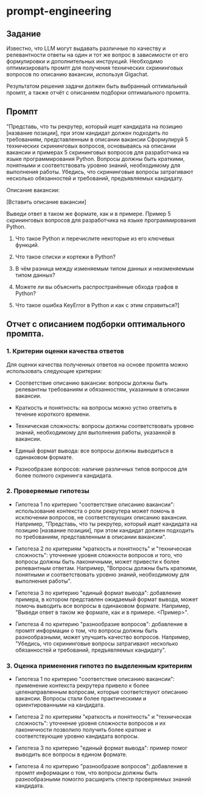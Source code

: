 # prompt-engineering

## Задание

Известно, что LLM могут выдавать различные по качеству и релевантности ответы на один и тот же вопрос в зависимости от его формулировки и дополнительных инструкций. Необходимо оптимизировать промпт для получения технических скрининговых вопросов по описанию вакансии, используя Gigachat.

Результатом решения задачи должен быть выбранный оптимальный промпт, а также отчёт с описанием подборки оптимального промпта.

## Промпт

"Представь, что ты рекрутер, который ищет кандидата на позицию [название позиции], при этом кандидат должен подходить по требованиям, представленным в описании вакансии Сформулируй 5 технических скрининговых вопросов, основываясь на описании вакансии и примерах 5 скрининговых вопросов для разработчика на языке программирования Python. Вопросы должны быть краткими, понятными и соответствовать уровню знаний, необходимому для выполнения работы. Убедись, что скрининговые вопросы затрагивают несколько обязанностей и требований, предъявляемых кандидату. 

Описание вакансии: 

[Вставить описание вакансии] 

Выведи ответ в таком же формате, как и в примере.
Пример 5 скрининговых вопросов для разработчика на языке программирования Python. 

1. Что такое Python и перечислите некоторые из его ключевых функций. 

2. Что такое cписки и кортежи в Python? 

3. В чём разница между изменяемым типом данных и неизменяемым типом данных? 

4. Можете ли вы объяснить распространённые обхода графов в Python? 

5. Что такое ошибка KeyError в Python и как с этим справиться?]

## Отчет с описанием подборки оптимального промпта.

### 1. Критерии оценки качества ответов 

Для оценки качества полученных ответов на основе промпта можно использовать следующие критерии: 

- Соответствие описанию вакансии: вопросы должны быть релевантны требованиям и обязанностям, указанным в описании вакансии. 

- Краткость и понятность: на вопросы можно устно ответить в течение короткого времени. 

- Техническая сложность: вопросы должны соответствовать уровню знаний, необходимому для выполнения работы, указанной в вакансии. 

- Единый формат вывода: все вопросы должны выводиться в одинаковом формате.

- Разнообразие вопросов: наличие различных типов вопросов для более полного скрининга кандидата. 

### 2. Проверяемые гипотезы 

- Гипотеза 1 по критерию "соответствие описанию вакансии": использование контекста о роли рекрутера может помочь в исключении вопросов, не соответствующих описанию вакансии. Например, "Представь, что ты рекрутер, который ищет кандидата на позицию [название позиции], при этом кандидат должен подходить по требованиям, представленным в описании вакансии". 

- Гипотеза 2 по критериям "краткость и понятность" и "техническая сложность": уточнение уровня сложности вопросов и того, что вопросы должны быть лаконичными, может привести к более релевантным ответам. Например, "Вопросы должны быть краткими, понятными и соответствовать уровню знаний, необходимому для выполнения работы".

- Гипотеза 3 по критерию "единый формат вывода": добавление примера, в котором представлен ожидаемый формат вывода, может помочь выводить все вопросы в одинаковом формате. Например, "Выведи ответ в таком же формате, как и в примере. <Пример>".

- Гипотеза 4 по критерию "разнообразие вопросов": добавление в промпт информации о том, что вопросы должны быть разнообразными, может улучшить качество вопросов. Например, "Убедись, что скрининговые вопросы затрагивают несколько обязанностей и требований, предъявляемых кандидату".

### 3. Оценка применения гипотез по выделенным критериям 

- Гипотеза 1 по критерию "соответствие описанию вакансии": применение контекста рекрутера привело к более целенаправленным вопросам, которые соответствуют описанию вакансии. Вопросы стали более практическими и ориентированными на кандидата. 

- Гипотеза 2 по критериям "краткость и понятность" и "техническая сложность": уточнение уровня сложности вопросов и их лаконичности позволило получить более краткие и соответствующие уровню кандидата вопросы. 

- Гипотеза 3 по критерию "единый формат вывода": пример помог выводить все вопросы в едином формате. 

- Гипотеза 4 по критерию "разнообразие вопросов": добавление в промпт информации о том, что вопросы должны быть разнообразными помогло расширить спектр проверяемых знаний кандидата.